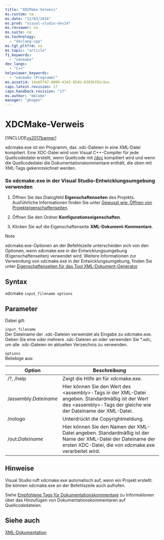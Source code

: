 ```yaml
---
title: "XDCMake-Verweis"
ms.custom: na
ms.date: "12/03/2016"
ms.prod: "visual-studio-dev14"
ms.reviewer: na
ms.suite: na
ms.technology: 
  - "devlang-cpp"
ms.tgt_pltfrm: na
ms.topic: "article"
f1_keywords: 
  - "xdcmake"
dev_langs: 
  - "C++"
helpviewer_keywords: 
  - "xdcmake (Programm)"
ms.assetid: 14e65747-d000-4343-854b-8393bf01cbac
caps.latest.revision: 17
caps.handback.revision: "17"
ms.author: "mblome"
manager: "ghogen"
---
```

# XDCMake-Verweis
[!INCLUDE[vs2017banner](../assembler/inline/includes/vs2017banner.md)]

xdcmake.exe ist ein Programm, das .xdc\-Dateien in eine XML\-Datei kompiliert.  Eine XDC\-Datei wird vom Visual C\+\+\-Compiler für jede Quellcodedatei erstellt, wenn Quellcode mit [\/doc](../build/reference/doc-process-documentation-comments-c-cpp.md) kompiliert wird und wenn die Quellcodedatei die Dokumentationskommentare enthält, die oben mit XML\-Tags gekennzeichnet werden.  
  
### So xdcmake.exe in der Visual Studio\-Entwicklungsumgebung verwenden  
  
1.  Öffnen Sie das Dialogfeld **Eigenschaftenseiten** des Projekts.  Ausführliche Informationen finden Sie unter [Gewusst wie: Öffnen von Projekteigenschaftenseiten](../misc/how-to-open-project-property-pages.md).  
  
2.  Öffnen Sie den Ordner **Konfigurationseigenschaften**.  
  
3.  Klicken Sie auf die Eigenschaftenseite **XML\-Dokument\-Kommentare**.  
  
> [!NOTE]
>  xdcmake.exe\-Optionen an der Befehlszeile unterscheiden sich von den Optionen, wenn xdcmake.exe in der Entwicklungsumgebung \(Eigenschaftenseiten\) verwendet wird.  Weitere Informationen zur Verwendung von xdcmake.exe in der Entwicklungsumgebung, finden Sie unter [Eigenschaftenseiten für das Tool XML\-Dokument\-Generator](../ide/xml-document-generator-tool-property-pages.md).  
  
## Syntax  
 xdcmake `input_filename options`  
  
## Parameter  
 Dabei gilt:  
  
 `input_filename`  
 Der Dateiname der .xdc\-Dateien verwendet als Eingabe zu xdcmake.exe.  Geben Sie eine oder mehrere .xdc\-Dateien an oder verwenden Sie \*.xdc, um alle .xdc\-Dateien im aktuellen Verzeichnis zu verwenden.  
  
 `options`  
 Beliebige aus:  
  
|Option|Beschreibung|  
|------------|------------------|  
|\/?, \/help|Zeigt die Hilfe an für xdcmake.exe.|  
|\/assembly:*Dateiname*|Hier können Sie den Wert des \<assembly\>\-Tags in der XML\-Datei angeben.  Standardmäßig ist der Wert des \<assembly\>\-Tags der gleiche wie der Dateiname der XML\-Datei.|  
|\/nologo|Unterdrückt die Copyrightmeldung.|  
|\/out:*Dateiname*|Hier können Sie den Namen der XML\-Datei angeben.  Standardmäßig ist der Name der XML\-Datei der Dateiname der ersten XDC\-Datei, die von xdcmake.exe verarbeitet wird.|  
  
## Hinweise  
 Visual Studio ruft xdcmake.exe automatisch auf, wenn ein Projekt erstellt.  Sie können xdcmake.exe an der Befehlszeile auch aufrufen.  
  
 Siehe [Empfohlene Tags für Dokumentationskommentare](../ide/recommended-tags-for-documentation-comments-visual-cpp.md) zu Informationen über das Hinzufügen von Dokumentationskommentaren auf Quellcodedateien.  
  
## Siehe auch  
 [XML\-Dokumentation](../ide/xml-documentation-visual-cpp.md)